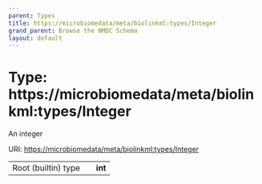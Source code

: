 ```yaml
---
parent: Types
title: https://microbiomedata/meta/biolinkml:types/Integer
grand_parent: Browse the NMDC Schema
layout: default
---
```


# Type: https://microbiomedata/meta/biolinkml:types/Integer


An integer

URI: [https://microbiomedata/meta/biolinkml:types/Integer](https://microbiomedata/meta/biolinkml:types/Integer)

|  |  |  |
| --- | --- | --- |
| Root (builtin) type | | **int** |
